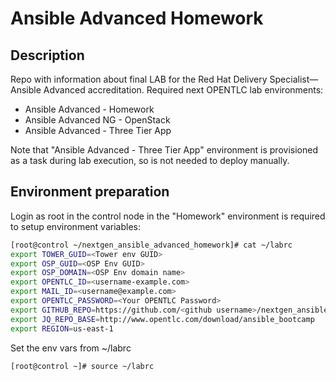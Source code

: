# Ansible Advanced Homework

## Description
Repo with information about final LAB for the Red Hat Delivery Specialist—Ansible Advanced accreditation.
Required next OPENTLC lab environments:
- Ansible Advanced - Homework
- Ansible Advanced NG - OpenStack
- Ansible Advanced - Three Tier App

Note that "Ansible Advanced - Three Tier App" environment is provisioned as a task during lab execution, so is not needed to deploy manually.


## Environment preparation
Login as root in the control node in the "Homework" environment is required to setup environment variables:

```bash
[root@control ~/nextgen_ansible_advanced_homework]# cat ~/labrc
export TOWER_GUID=<Tower env GUID>
export OSP_GUID=<OSP Env GUID>
export OSP_DOMAIN=<OSP Env domain name>
export OPENTLC_ID=<username-example.com>
export MAIL_ID=<username@example.com>
export OPENTLC_PASSWORD=<Your OPENTLC Password>
export GITHUB_REPO=https://github.com/<github username>/nextgen_ansible_advanced_homework.git
export JQ_REPO_BASE=http://www.opentlc.com/download/ansible_bootcamp
export REGION=us-east-1
```

Set the env vars from ~/labrc

```bash
[root@control ~]# source ~/labrc 
```



